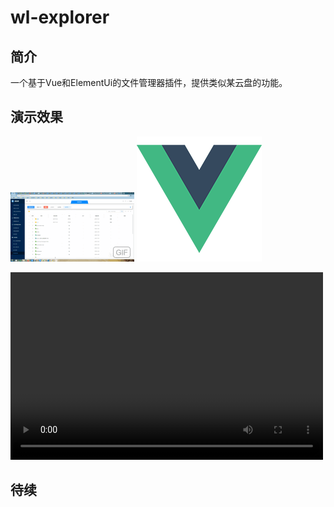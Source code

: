 # wl-explorer

## 简介

一个基于Vue和ElementUi的文件管理器插件，提供类似某云盘的功能。

## 演示效果
  ![image](src/assets/explorer-demo.gif)
  ![image](src/assets/logo.png)

  <video src="src/assets/explorer-demo.mp4" controls="controls" width="500" height="300">您的浏览器不支持播放该视频！</video>

## 待续

